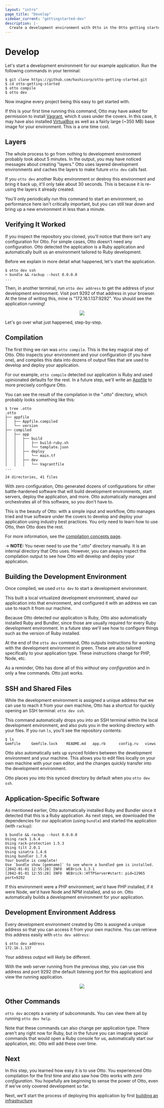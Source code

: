 ```yaml
---
layout: "intro"
page_title: "Develop"
sidebar_current: "gettingstarted-dev"
description: |-
  Create a development environment with Otto in the Otto getting started guide.
---
```


# Develop

Let's start a development environment for our example application.
Run the following commands in your terminal:

```
$ git clone https://github.com/hashicorp/otto-getting-started.git
$ cd otto-getting-started
$ otto compile
$ otto dev
```

Now imagine every project being this easy to get started with.

If this is your first time running this command, Otto may have asked for
permission to install [Vagrant](https://vagrantup.com), which it uses
under the covers. In this case, it may have also installed
[VirtualBox](http://www.virtualbox.org) as well as a fairly
large (~350 MB) base image for your environment. This is a one time cost.

## Layers

The whole process to go from nothing to development environment probably
took about 5 minutes. In the output, you may have noticed messages about
creating "layers." Otto uses layered development environments and caches
the layers to make future `otto dev` calls fast.

If you `otto dev` another Ruby environment or destroy this environment and
bring it back up, it'll only take about 30 seconds. This is because it is
re-using the layers it already created.

You'll only periodically run this command to start an environment, so performance
here isn't critically important, but you can still tear down and bring up
a new environment in less than a minute.

## Verifying It Worked

If you inspect the repository you cloned, you'll notice that there
isn't any configuration for Otto. For simple cases, Otto doesn't need
any configuration. Otto detected the application is a Ruby application
and automatically built us an environment tailored to Ruby development.

Before we explain in more detail what happened, let's start the application.

```
$ otto dev ssh
> bundle && rackup --host 0.0.0.0
...
```

Then, in another terminal, run `otto dev address` to get the address
of your development environment. Visit port 9292 of that address in your
browser. At the time of writing this, mine is "172.16.1.137:9292".
You should see the application running!

<center>
<img src="/assets/images/getting-started/dev-screenshot.png">
</center>

Let's go over what just happened, step-by-step.

## Compilation

The first thing we ran was `otto compile`. This is the key magical step
of Otto. Otto inspects your environment and your configuration (if you
have one), and compiles this data into dozens of output files that
are used to develop and deploy your application.

For our example, `otto compile` detected our application is Ruby and used
opinionated defaults for the rest. In a future step, we'll write an
[Appfile](/docs/appfile/index.html) to more precisely configure Otto.

You can see the result of the compilation in the ".otto" directory, which
probably looks something like this:

```
$ tree .otto
.otto
├── appfile
│   ├── Appfile.compiled
│   └── version
├── compiled
│   ├── app
│   │   ├── build
│   │   │   ├── build-ruby.sh
│   │   │   └── template.json
│   │   ├── deploy
│   │   │   └── main.tf
│   │   ├── dev
│   │   │   └── Vagrantfile
...

24 directories, 41 files
```

With zero configuration, Otto generated dozens of configurations for
other battle-hardened software that will build development environments,
start servers, deploy the application, and more. Otto automatically manages
and orchestrates all of this software, so you don't have to.

This is the beauty of Otto: with a simple input and workflow, Otto manages
tried and true software under the covers to develop and deploy your
application using industry best practices. You only need to learn how to
use Otto, then Otto does the rest.

For more information, see the [compilation concepts page](/docs/concepts/compile.html).

-> **NOTE:** You never need to use the ".otto" directory manually. It is an
internal directory that Otto uses. However, you can always inspect the
compilation output to see how Otto will develop and deploy your application.

## Building the Development Environment

Once compiled, we used `otto dev` to start a development environment.

This built a local virtualized development environment, shared our application
into that environment, and configured it with an address we can use to
reach it from our machine.

Because Otto detected our application is Ruby, Otto also automatically
installed Ruby and Bundler, since those are usually required for every
Ruby development environment. In a future step we'll see how to configure
things such as the version of Ruby installed.

At the end of the `otto dev` command, Otto outputs instructions for
working with the development environment in green. These are also tailored
specifically to your application type. These instructions change for PHP,
Node, etc.

As a reminder, Otto has done all of this _without any configuration_
and in only a few commands. Otto just works.

## SSH and Shared Files

While the development environment is assigned a unique address that we
can use to reach it from your own machine, Otto has a shortcut for quickly
opening an SSH terminal: `otto dev ssh`.

This command automatically drops you into an SSH terminal within the
local development environment, and also puts you in the working directory
with your files. If you run `ls`, you'll see the repository contents:

```
$ ls
Gemfile		Gemfile.lock	README.md	app.rb		config.ru	views
```

Otto also automatically sets up synced folders between the development
environment and your machine. This allows you to edit files locally on
your own machine with your own editor, and the changes quickly transfer
into the development environment.

Otto places you into this synced directory by default when you
`otto dev ssh`.

## Application-Specific Software

As mentioned earlier, Otto automatically installed Ruby and Bundler
since it detected that this is a Ruby application. As next steps, we
downloaded the dependencies for our application (using `bundle`)
and started the application (with `rackup`):

```
$ bundle && rackup --host 0.0.0.0
Using rack 1.6.4
Using rack-protection 1.5.3
Using tilt 2.0.1
Using sinatra 1.4.6
Using bundler 1.7.6
Your bundle is complete!
Use `bundle show [gemname]` to see where a bundled gem is installed.
[2042-01-01 12:55:28] INFO  WEBrick 1.3.1
[2042-01-01 12:55:28] INFO  WEBrick::HTTPServer#start: pid=12965 port=9292
```

If this environment were a PHP environment, we'd have PHP installed,
if it were Node, we'd have Node and NPM installed, and so on. Otto
automatically builds a development environment for your application.

## Development Environment Address

Every development environment created by Otto is assigned a unique
address so that you can access it from your own machine. You can retrieve
this address easily with `otto dev address`:

```
$ otto dev address
172.16.1.137
```

Your address output will likely be different.

With the web server running from the previous step, you can use this
address and port 9292 (the default listening port for this application)
and view the running application.

<center>
<img src="/assets/images/getting-started/dev-screenshot.png">
</center>

## Other Commands

`otto dev` accepts a variety of subcommands. You can view them all by
running `otto dev help`.

Note that these commands can also change per application type. There aren't
any right now for Ruby, but in the future you can imagine special commands
that would open a Ruby console for us, automatically start our application,
etc. Otto will add these over time.

## Next

In this step, you learned how easy it is to use Otto. You experienced
Otto compilation for the first time and also saw how Otto works with
_zero configuration_. You hopefully are beginning to sense the power of
Otto, even if we've only covered development so far.

Next, we'll start the process of deploying this application by
first [building an infrastructure](/intro/getting-started/infra.html)
